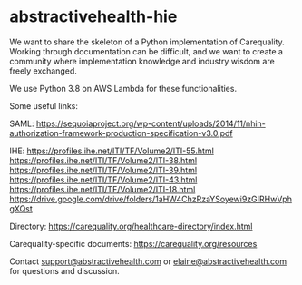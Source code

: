 # abstractivehealth-hie

We want to share the skeleton of a Python implementation of Carequality. Working through documentation can be difficult, and we want to create a community where implementation knowledge and industry wisdom are freely exchanged.

We use Python 3.8 on AWS Lambda for these functionalities.

Some useful links:

SAML:
https://sequoiaproject.org/wp-content/uploads/2014/11/nhin-authorization-framework-production-specification-v3.0.pdf

IHE:
https://profiles.ihe.net/ITI/TF/Volume2/ITI-55.html
https://profiles.ihe.net/ITI/TF/Volume2/ITI-38.html
https://profiles.ihe.net/ITI/TF/Volume2/ITI-39.html
https://profiles.ihe.net/ITI/TF/Volume2/ITI-43.html
https://profiles.ihe.net/ITI/TF/Volume2/ITI-18.html
https://drive.google.com/drive/folders/1aHW4ChzRzaYSoyewi9zGIRHwVphgXQst

Directory:
https://carequality.org/healthcare-directory/index.html

Carequality-specific documents:
https://carequality.org/resources

Contact support@abstractivehealth.com or elaine@abstractivehealth.com for questions and discussion.
